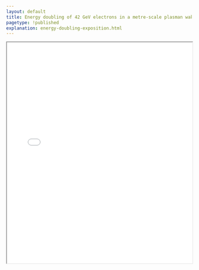```yaml
---
layout: default
title: Energy doubling of 42 GeV electrons in a metre-scale plasman wakefield accelerator
pagetype: !published
explanation: energy-doubling-exposition.html
---
```


<iframe src="slac-pub-12363.pdf" width="100%" height="600px"></iframe>
